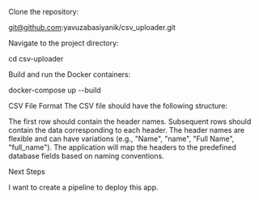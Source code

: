 Clone the repository:

git@github.com:yavuzabasiyanik/csv_uploader.git

Navigate to the project directory:

cd csv-uploader

Build and run the Docker containers:

docker-compose up --build

CSV File Format
The CSV file should have the following structure:

The first row should contain the header names.
Subsequent rows should contain the data corresponding to each header.
The header names are flexible and can have variations (e.g., "Name", "name", "Full Name", "full_name").
The application will map the headers to the predefined database fields based on naming conventions.


Next Steps

I want to create a pipeline to deploy this app.

